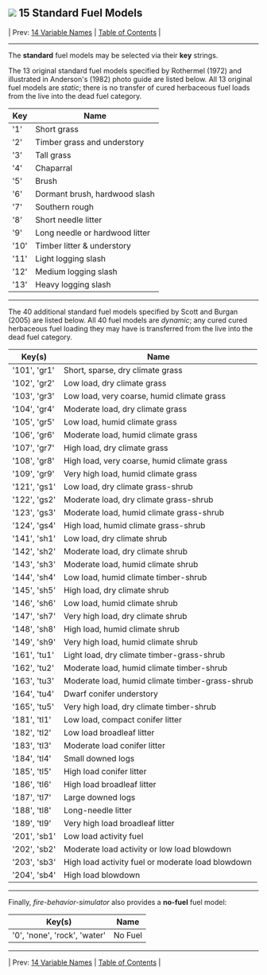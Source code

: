 ## ![](favicon.png) 15 Standard Fuel Models

| Prev: [14 Variable Names](./14_VariableNames.md) |  [Table of Contents](../README.md) |

---

The **standard** fuel models may be selected via their **key** strings.

The 13 original standard fuel models specified by Rothermel (1972) and illustrated in Anderson's (1982) photo guide are listed below.  All 13 original fuel models are *static*; there is no transfer of cured herbaceous fuel loads from the live into the dead fuel category.

  | Key | Name |
  |-----|------|
  | '1' | Short grass |
  | '2' | Timber grass and understory |
  | '3' | Tall grass |
  | '4' | Chaparral |
  | '5' | Brush |
  | '6' | Dormant brush, hardwood slash |
  | '7' | Southern rough |
  | '8' | Short needle litter |
  | '9' | Long needle or hardwood litter |
  | '10' | Timber litter & understory |
  | '11' | Light logging slash |
  | '12' | Medium logging slash |
  | '13' | Heavy logging slash |

---

The 40 additional standard fuel models specified by Scott and Burgan (2005) are listed below.  All 40 fuel models are *dynamic*; any cured cured herbaceous fuel loading they may have is transferred from the live into the dead fuel category.

  | Key(s) | Name |
  |--------|------|
  | '101', 'gr1' | Short, sparse, dry climate grass |
  | '102', 'gr2' | Low load, dry climate grass |
  | '103', 'gr3' | Low load, very coarse, humid climate grass |
  | '104', 'gr4' | Moderate load, dry climate grass |
  | '105', 'gr5' | Low load, humid climate grass |
  | '106', 'gr6' | Moderate load, humid climate grass |
  | '107', 'gr7' | High load, dry climate grass |
  | '108', 'gr8' | High load, very coarse, humid climate grass |
  | '109', 'gr9' | Very high load, humid climate grass |
  | '121', 'gs1' | Low load, dry climate grass-shrub |
  | '122', 'gs2' | Moderate load, dry climate grass-shrub |
  | '123', 'gs3' | Moderate load, humid climate grass-shrub |
  | '124', 'gs4' | High load, humid climate grass-shrub |
  | '141', 'sh1' | Low load, dry climate shrub |
  | '142', 'sh2' | Moderate load, dry climate shrub |
  | '143', 'sh3' | Moderate load, humid climate shrub |
  | '144', 'sh4' | Low load, humid climate timber-shrub |
  | '145', 'sh5' | High load, dry climate shrub |
  | '146', 'sh6' | Low load, humid climate shrub |
  | '147', 'sh7' | Very high load, dry climate shrub |
  | '148', 'sh8' | High load, humid climate shrub |
  | '149', 'sh9' | Very high load, humid climate shrub |
  | '161', 'tu1' | Light load, dry climate timber-grass-shrub |
  | '162', 'tu2' | Moderate load, humid climate timber-shrub |
  | '163', 'tu3' | Moderate load, humid climate timber-grass-shrub |
  | '164', 'tu4' | Dwarf conifer understory |
  | '165', 'tu5' | Very high load, dry climate timber-shrub |
  | '181', 'tl1' | Low load, compact conifer litter |
  | '182', 'tl2' | Low load broadleaf litter |
  | '183', 'tl3' | Moderate load conifer litter |
  | '184', 'tl4' | Small downed logs |
  | '185', 'tl5' | High load conifer litter |
  | '186', 'tl6' | High load broadleaf litter |
  | '187', 'tl7' | Large downed logs |
  | '188', 'tl8' | Long-needle litter |
  | '189', 'tl9' | Very high load broadleaf litter |
  | '201', 'sb1' | Low load activity fuel |
  | '202', 'sb2' | Moderate load activity or low load blowdown |
  | '203', 'sb3' | High load activity fuel or moderate load blowdown |
  | '204', 'sb4' | High load blowdown |

---

Finally, *fire-behavior-simulator* also provides a **no-fuel** fuel model:

  | Key(s) | Name |
  |--------|------|
  | '0', 'none', 'rock', 'water' | No Fuel |


---

| Prev: [14 Variable Names](./14_VariableNames.md) |  [Table of Contents](../README.md) |

